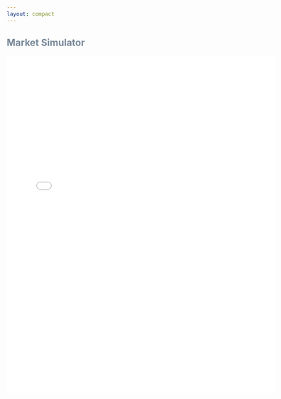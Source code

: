 ```yaml
---
layout: compact
---
```


<h2 style="text-align: left; color: lightslategray;" markdown="1"><b>Market Simulator</b></h2>

<iframe src="/app/market_simulator/market_sim.html" style="transform: scale(1); transform-origin: 0 0;" width="120%" height = "760" frameborder="0"></iframe>


